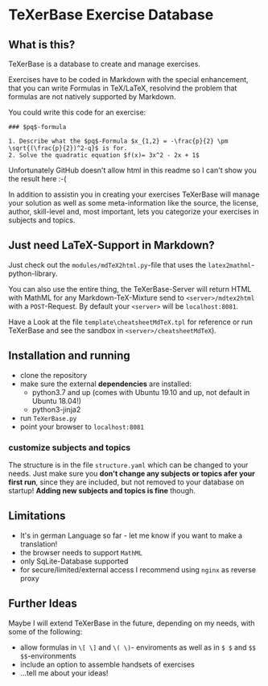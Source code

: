 # TeXerBase Exercise Database

## What is this?

TeXerBase is a database to create and manage exercises.

Exercises have to be coded in Markdown with the special enhancement, that you can write Formulas in TeX/LaTeX, resolvind the problem that formulas are not natively supported by Markdown.

You could write this code for an exercise:

```
### $pq$-formula

1. Describe what the $pq$-Formula $x_{1,2} = -\frac{p}{2} \pm \sqrt{(\frac{p}{2})^2-q}$ is for.
2. Solve the quadratic equation $f(x)= 3x^2 - 2x + 1$
```

Unfortunately GitHub doesn't allow html in this readme so I can't show you the result here :-(

In addition to assistin you in creating your exercises TeXerBase will manage your solution as well as some meta-information like the source, the license, author, skill-level and, most important, lets you categorize your exercises in subjects and topics.

## Just need LaTeX-Support in Markdown?

Just check out the `modules/mdTeX2html.py`-file that uses the `latex2mathml`-python-library.

You can also use the entire thing, the TeXerBase-Server will return HTML with MathML for any Markdown-TeX-Mixture send to `<server>/mdtex2html` with a `POST`-Request. By default your `<server>` will be `localhost:8081`.

Have a Look at the file `template\cheatsheetMdTeX.tpl` for reference or run TeXerBase and see the sandbox in `<server>/cheatsheetMdTeX`).

## Installation and running

- clone the repository
- make sure the external __dependencies__ are installed:
  - python3.7 and up (comes with Ubuntu 19.10 and up, not default in Ubuntu 18.04!)
  - python3-jinja2
- run `TeXerBase.py`
- point your browser to `localhost:8081`

### customize subjects and topics

The structure is in the file `structure.yaml` which can be changed to your needs. Just make sure you __don't change any subjects or topics afer your first run__, since they are included, but not removed to your database on startup! __Adding new subjects and topics is fine__ though.

## Limitations

- It's in german Language so far - let me know if you want to make a translation!
- the browser needs to support `MathML`
- only SqLite-Database supported
- for secure/limited/external access I recommend using `nginx` as reverse proxy

## Further Ideas

Maybe I will extend TeXerBase in the future, depending on my needs, with some of the following:

- allow formulas in `\[ \]` and `\( \)`- enviroments as well as in `$ $` and `$$ $$`-environments
- include an option to assemble handsets of exercises
- ...tell me about your ideas!
